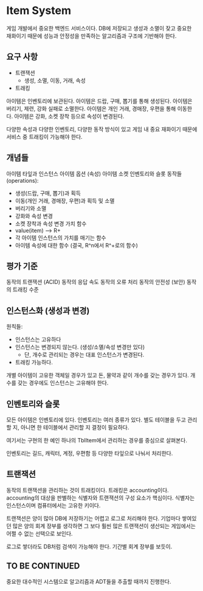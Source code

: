# Item System

게임 개발에서 중요한 백엔드 서비스이다. DB에 저장되고
생성과 소멸이 잦고 중요한 재화이기 때문에 성능과
안정성을 만족하는 알고리즘과 구조에 기반해야 한다.

## 요구 사항

- 트랜잭션
  - 생성, 소멸, 이동, 거래, 속성
- 트래킹

아이템은 인벤토리에 보관된다.
아이템은 드랍, 구매, 뽑기를 통해 생성된다.
아이템은 버리기, 제련, 강화 실패로 소멸한다.
아이템은 개인 거래, 경매장, 우편을 통해 이동한다.
아이템은 강화, 소켓 장착 등으로 속성이 변경된다.

다양한 속성과 다양한 인벤토리, 다양한 동작 방식이 있고
게임 내 중요 재화이기 때문에 서비스 중 트래킹이 가능해야 한다.

## 개념들

아이템 타잎과 인스턴스
아이템 옵션 (속성)
아이템 소켓
인벤토리와 슬롯
동작들(operations):
 - 생성(드랍, 구매, 뽑기)과 획득
 - 이동(개인 거래, 경매장, 우편)과 획득 및 소멸
 - 버리기와 소멸
 - 강화와 속성 변경
 - 소켓 장착과 속성 변경
가치 함수
 - value(item) --> R+
 - 각 아이템 인스턴스의 가치를 매기는 함수
 - 아이템 속성에 대한 함수 (결국, R^n에서 R^+로의 함수)

## 평가 기준

동작의 트랜잭션 (ACID)
동작의 응답 속도
동작의 오류 처리
동작의 안전성 (보안)
동작의 트래킹 수준

## 인스턴스화 (생성과 변경)

원칙들:
- 인스턴스는 고유하다  
- 인스턴스는 변경되지 않는다. (생성/소멸/속성 변경만 있다)
  - 단, 개수로 관리되는 경우는 대표 인스턴스가 변경된다.  
- 트래킹 가능하다.

개별 아이템이 고유한 객체일 경우가 있고 돈, 물약과 같이 개수를 갖는 경우가 있다.
개수를 갖는 경우에도 인스턴스는 고유해야 한다.

## 인벤토리와 슬롯

모든 아이템은 인벤토리에 있다. 인벤토리는 여러 종류가 있다.
별도 테이블을 두고 관리할 지, 아니면 한 테이블에서 관리할 지 결정이 필요하다.

여기서는 구현의 한 예인 하나의 TblItem에서 관리하는 경우를
중심으로 살펴본다.

인벤토리는 길드, 캐릭터, 계정, 우편함 등 다양한 타잎으로 나눠서 처리한다.

## 트랜잭션

동작의 트랜잭션을 관리하는 것이 트래킹이다. 트래킹은 accounting이다.
accounting의 대상을 판별하는 식별자와 트랜잭션의 구성 요소가 핵심이다.
식별자는 인스턴스이며 컴퓨터에서는 고유한 키이다.

트랜잭션은 양이 많아 DB에 저장하기는 어렵고 로그로 처리해야 한다.
기업마다 쌓여있던 많은 양의 회계 장부를 생각하면 그 보다
훨씬 많은 트랜잭션이 생산되는 게임에서는 어쩔 수 없는 선택으로 보인다.

로그로 쌓더라도 DB처럼 검색이 가능해야 한다. 기간별 회계 장부를 보듯이.

## TO BE CONTINUED

중요한 대수적인 시스템으로 알고리즘과 ADT들을 추출할 때까지 진행한다.
